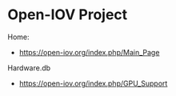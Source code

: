 # Open-IOV Project
Home:
- https://open-iov.org/index.php/Main_Page

Hardware.db
- https://open-iov.org/index.php/GPU_Support
